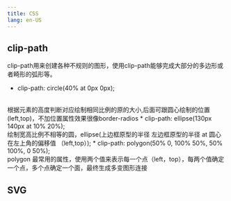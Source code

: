 ```yaml
---
title: CSS
lang: en-US
---
```

## clip-path 
clip-path用来创建各种不规则的图形，使用clip-path能够完成大部分的多边形或者畸形的弧形等。
* clip-path: circle(40% at 0px 0px);
<br>
    根据元素的高度判断对应绘制相同比例的原的大小,后面可跟圆心绘制的位置(left,top)，不加位置属性效果很像border-radios
* clip-path: ellipse(130px 140px at 10% 20%);
<br>
    绘制宽高比例不相等的圆，ellipse(上边框原型的半径 左边框原型的半径 at 圆心在左上角的偏移值 （left,top）);
* clip-path: polygon(50% 0, 100% 50%, 50% 100%, 0 50%);
<br>
polygon 最常用的属性，使用两个值来表示每一个点（left，top），每两个值确定一个点，多个点确定一个面，最终生成多变图形连接

## SVG
